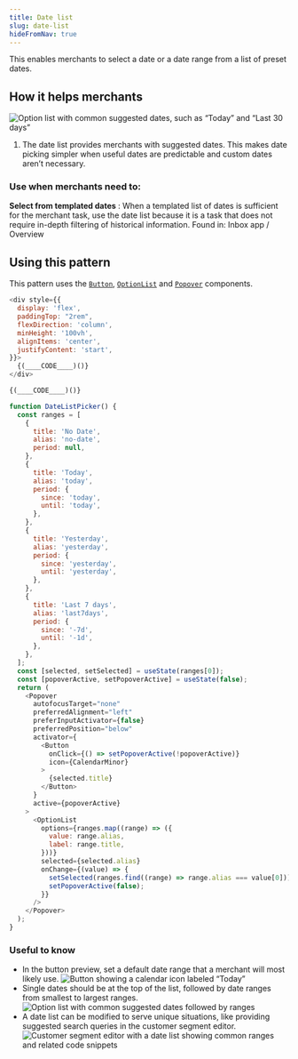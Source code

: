 ```yaml
---
title: Date list
slug: date-list
hideFromNav: true
---
```


This enables merchants to select a date or a date range from a list of preset dates.

<div as="HowItHelps">

## How it helps merchants

![Option list with common suggested dates, such as “Today” and “Last 30 days”](/images/patterns/date-list-cover-image.png)

1. The date list provides merchants with suggested dates. This makes date picking simpler when useful dates are predictable and custom dates aren’t necessary.

<div as="DefinitionTable">

### Use when merchants need to:

**Select from templated dates**
: When a templated list of dates is sufficient for the merchant task, use the date list because it is a task that does not require in-depth filtering of historical information. Found in: Inbox app / Overview

</div>
</div>
<div as="Usage">

## Using this pattern

This pattern uses the [`Button`](/components/actions/button), [`OptionList`](/components/lists/option-list) and [`Popover`](/components/overlays/popover) components.

<!-- prettier-ignore -->
```javascript {"type":"previewContext","for":"example"}
<div style={{
  display: 'flex',
  paddingTop: "2rem",
  flexDirection: 'column',
  minHeight: '100vh',
  alignItems: 'center',
  justifyContent: 'start',
}}>
  {(____CODE____)()}
</div>
```

<!-- prettier-ignore -->
```javascript {"type":"sandboxContext","for":"example"}
{(____CODE____)()}
```

```javascript {"type":"livePreview","id":"example"}
function DateListPicker() {
  const ranges = [
    {
      title: 'No Date',
      alias: 'no-date',
      period: null,
    },
    {
      title: 'Today',
      alias: 'today',
      period: {
        since: 'today',
        until: 'today',
      },
    },
    {
      title: 'Yesterday',
      alias: 'yesterday',
      period: {
        since: 'yesterday',
        until: 'yesterday',
      },
    },
    {
      title: 'Last 7 days',
      alias: 'last7days',
      period: {
        since: '-7d',
        until: '-1d',
      },
    },
  ];
  const [selected, setSelected] = useState(ranges[0]);
  const [popoverActive, setPopoverActive] = useState(false);
  return (
    <Popover
      autofocusTarget="none"
      preferredAlignment="left"
      preferInputActivator={false}
      preferredPosition="below"
      activator={
        <Button
          onClick={() => setPopoverActive(!popoverActive)}
          icon={CalendarMinor}
        >
          {selected.title}
        </Button>
      }
      active={popoverActive}
    >
      <OptionList
        options={ranges.map((range) => ({
          value: range.alias,
          label: range.title,
        }))}
        selected={selected.alias}
        onChange={(value) => {
          setSelected(ranges.find((range) => range.alias === value[0]));
          setPopoverActive(false);
        }}
      />
    </Popover>
  );
}
```

</div>
<div as="UsefulToKnow">

### Useful to know

- <span>In the button preview, set a default date range that a merchant will most likely use.</span> ![Button showing a calendar icon labeled “Today”](/images/patterns/date-list-usage-1.png)
- <span>Single dates should be at the top of the list, followed by date ranges from smallest to largest ranges.</span> ![Option list with common suggested dates followed by ranges](/images/patterns/date-list-usage-2.png)
- <span>A date list can be modified to serve unique situations, like providing suggested search queries in the customer segment editor.</span> ![Customer segment editor with a date list showing common ranges and related code snippets](/images/patterns/date-list-usage-3.png)

</div>
